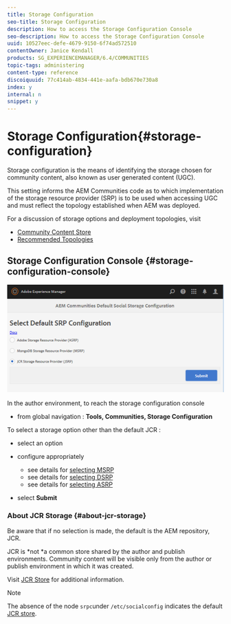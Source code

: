 ```yaml
---
title: Storage Configuration
seo-title: Storage Configuration
description: How to access the Storage Configuration Console
seo-description: How to access the Storage Configuration Console
uuid: 10527eec-defe-4679-9150-6f74ad572510
contentOwner: Janice Kendall
products: SG_EXPERIENCEMANAGER/6.4/COMMUNITIES
topic-tags: administering
content-type: reference
discoiquuid: 77c414ab-4834-441e-aafa-bdb670e730a8
index: y
internal: n
snippet: y
---
```


# Storage Configuration{#storage-configuration}

Storage configuration is the means of identifying the storage chosen for community content, also known as user generated content (UGC).

This setting informs the AEM Communities code as to which implementation of the storage resource provider (SRP) is to be used when accessing UGC and must reflect the topology established when AEM was deployed.

For a discussion of storage options and deployment topologies, visit

* [Community Content Store](../../communities/using/working-with-srp.md)
* [Recommended Topologies](../../communities/using/topologies.md)

## Storage Configuration Console {#storage-configuration-console}

![](assets/chlimage_1-195.png)

In the author environment, to reach the storage configuration console

* from global navigation : **Tools, Communities, Storage Configuration**

To select a storage option other than the default JCR :

* select an option
* configure appropriately

    * see details for [selecting MSRP](../../communities/using/msrp.md#selectmsrp)
    * see details for [selecting DSRP](../../communities/using/dsrp.md#selectdsrp)
    * see details for [selecting ASRP](../../communities/using/asrp.md#selectasrp)

* select **Submit**

### About JCR Storage {#about-jcr-storage}

Be aware that if no selection is made, the default is the AEM repository, JCR.

JCR is *not *a common store shared by the author and publish environments. Community content will be visible only from the author or publish environment in which it was created.

Visit [JCR Store](../../communities/using/jsrp.md) for additional information.

>[!NOTE]
>
>The absence of the node `srpc`under `/etc/socialconfig` indicates the default [JCR store](../../communities/using/jsrp.md).

